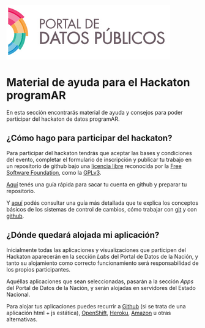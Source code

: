 ![Portal de datos publicos](images/portal/banner_portal_datos.png)

Material de ayuda para el Hackaton programAR
============================================

En esta sección encontrarás material de ayuda y consejos para poder participar del hackaton de datos programAR.

¿Cómo hago para participar del hackaton?
----------------------------------------

Para participar del hackaton tendrás que aceptar las bases y condiciones del evento, completar el formulario de inscripción y publicar tu trabajo en un repositorio de github bajo una [licencia libre](http://www.gnu.org/licenses/license-list.html#GPLCompatibleLicenses) reconocida por la [Free Software Foundation](http://www.fsf.org/), como la [GPLv3](http://www.gnu.org/licenses/gpl.html).

[Aquí](github_hackaton.md) tenés una guía rápida para sacar tu cuenta en github y preparar tu repositorio.

Y [aquí](github.md) podés consultar una guía más detallada que te explica los conceptos básicos de los sistemas de control de cambios, cómo trabajar con [git](http://git-scm.com/) y con [github](https://github.com/).

¿Dónde quedará alojada mi aplicación?
-------------------------------------

Inicialmente todas las aplicaciones y visualizaciones que participen del Hackaton aparecerán en la sección *Labs* del Portal de Datos de la Nación, y tanto su alojamiento como correcto funcionamiento será responsabilidad de los propios participantes.

Aquéllas aplicaciones que sean seleccionadas, pasarán a la sección *Apps* del Portal de Datos de la Nación, y serán alojadas en servidores del Estado Nacional.

Para alojar tus aplicaciones puedes recurrir a [Github](host_github.md) (si se trata de una aplicación html + js estática), [OpenShift](https://www.openshift.com/), [Heroku](https://www.heroku.com/), [Amazon](http://aws.amazon.com/free/) u otras alternativas.

